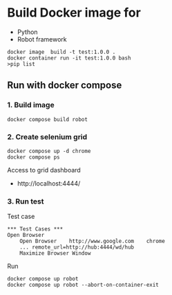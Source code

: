 # Build Docker image for 
* Python
* Robot framework

```
docker image  build -t test:1.0.0 .
docker container run -it test:1.0.0 bash
>pip list
```

## Run with docker compose

### 1. Build image
```
docker compose build robot
```

### 2. Create selenium grid
```
docker compose up -d chrome
docker compose ps
```

Access to grid dashboard
* http://localhost:4444/

### 3. Run test

Test case
```
*** Test Cases ***
Open Browser
    Open Browser    http://www.google.com    chrome
    ... remote_url=http://hub:4444/wd/hub
    Maximize Browser Window
```

Run
```
docker compose up robot
docker compose up robot --abort-on-container-exit
```